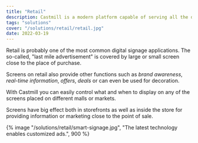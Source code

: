 ```yaml
---
title: "Retail"
description: Castmill is a modern platform capable of serving all the digital signage needs of the retail industry.
tags: "solutions"
cover: "/solutions/retail/retail.jpg"
date: 2022-03-19
---
```


Retail is probably one of the most common digital signage applications. The so-called, "last mile advertisement" is covered by
large or small screen close to the place of purchase.

Screens on retail also provide other functions such as _brand awareness_, _real-time information_, _offers_, _deals_ or can even be
used for decoration.

With Castmill you can easily control what and when to display on any of the screens placed on different malls or markets.

Screens have big effect both in storefronts as well as inside the store for providing information or marketing close to the
point of sale.

{% image "/solutions/retail/smart-signage.jpg", "The latest technology enables customized ads.", 900 %}
